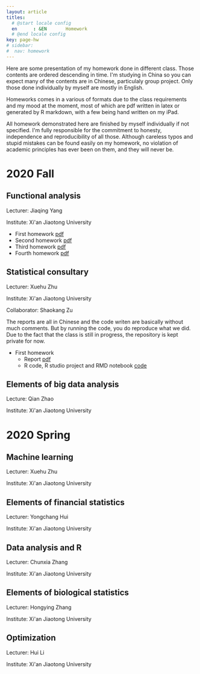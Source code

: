 ```yaml
---
layout: article
titles:
  # @start locale config
  en      : &EN       Homework
  # @end locale config
key: page-hw
# sidebar: 
#  nav: homework
---
```


Here are some presentation of my homework done in different class. Those contents are ordered descending in time. I'm studying in China so you can expect many of the contents are in Chinese, particulaly group project. Only those done individually by myself are mostly in English. 

Homeworks comes in a various of formats due to the class requirements and my mood at the moment, most of which are pdf written in latex or generated by R markdown, with a few being hand written on my iPad. 

 All homework demonstrated here are finished by myself individually if not specified. I'm fully responsible for the commitment to honesty, independence and reproducibility of all those. Although careless typos and stupid mistakes can be found easily on my homework, no violation of academic principles has ever been on them, and they will never be.

# 2020 Fall

## Functional analysis

Lecturer: Jiaqing Yang

Institute: Xi'an Jiaotong University

- First homework [pdf](https://martyrzsd.github.io/homework/2020/FA/1st_hw.pdf)
- Second homework [pdf](https://martyrzsd.github.io/homework/2020/FA/2nd_hw.pdf)
- Third homework [pdf](https://martyrzsd.github.io/homework/2020/FA/3th_hw.pdf)
- Fourth homework [pdf](https://martyrzsd.github.io/homework/2020/FA/4th_hw.pdf)

## Statistical consultary 

Lecturer: Xuehu Zhu

Institute: Xi'an Jiaotong University

Collaborator: Shaokang Zu

The reports are all in Chinese and the code writen are basically without much comments. But by running the code, you do reproduce what we did. Due to the fact that the class is still in progress, the repository is kept private for now.

- First homework
  - Report [pdf](https://martyrzsd.github.io/homework/2020/statisticalconsultary/1.pdf)
  - R code, R studio project and RMD notebook [code](https://github.com/martyrzsd/Statistical_Consultary)

## Elements of big data analysis

Lecture: Qian Zhao

Institute: Xi'an Jiaotong University

# 2020 Spring

## Machine learning

Lecturer: Xuehu Zhu

Institute: Xi'an Jiaotong University



## Elements of financial statistics

Lecturer: Yongchang Hui

Institute: Xi'an Jiaotong University

## Data analysis and R

Lecturer: Chunxia Zhang

Institute: Xi'an Jiaotong University

## Elements of biological statistics

Lecturer: Hongying Zhang

Institute: Xi'an Jiaotong University

## Optimization

Lecturer: Hui Li

Institute: Xi'an Jiaotong University
